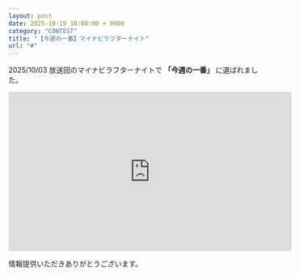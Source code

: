 ```yaml
---
layout: post
date: 2025-10-19 18:00:00 + 0900
category: "CONTEST"
title: "【今週の一番】マイナビラフターナイト"
url: "#"
---
```


2025/10/03 放送回のマイナビラフターナイトで <b>「今週の一番」</b> に選ばれました。

<div class="video-size">
    <iframe width="560" height="315" src="https://www.youtube.com/embed/M2H4ErGR6aw?si=K7CVfBUXjRQlThtU" title="YouTube video player" frameborder="0" allow="accelerometer; autoplay; clipboard-write; encrypted-media; gyroscope; picture-in-picture; web-share" referrerpolicy="strict-origin-when-cross-origin" allowfullscreen></iframe>
</div>

情報提供いただきありがとうございます。

